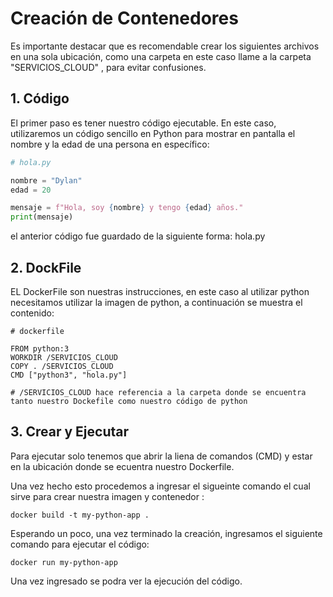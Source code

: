 # Creación de Contenedores

Es importante destacar que es recomendable crear los siguientes archivos en una sola ubicación, como una carpeta en este caso llame a la carpeta "SERVICIOS_CLOUD" , para evitar confusiones.

## 1. Código

El primer paso es tener nuestro código ejecutable. En este caso, utilizaremos un código sencillo en Python para mostrar en pantalla el nombre y la edad de una persona en específico:

```python
# hola.py

nombre = "Dylan"
edad = 20

mensaje = f"Hola, soy {nombre} y tengo {edad} años."
print(mensaje)

```
el anterior código fue guardado de la siguiente forma: hola.py

## 2. DockFile

EL DockerFile son nuestras instrucciones, en este caso al utilizar python necesitamos utilizar la imagen de python, a continuación se  muestra el contenido:


```
# dockerfile

FROM python:3
WORKDIR /SERVICIOS_CLOUD
COPY . /SERVICIOS_CLOUD
CMD ["python3", "hola.py"]

# /SERVICIOS_CLOUD hace referencia a la carpeta donde se encuentra tanto nuestro Dockefile como nuestro código de python

```
## 3. Crear y Ejecutar

Para ejecutar solo tenemos que abrir la liena de comandos (CMD)  y  estar en la ubicación donde se ecuentra nuestro Dockerfile.

Una vez hecho esto procedemos a ingresar el sigueinte comando el cual sirve para crear nuestra imagen y contenedor :

```
docker build -t my-python-app .
```
Esperando un poco, una vez terminado la creación,  ingresamos el siguiente comando para ejecutar el código:

```
docker run my-python-app
```
Una vez ingresado se podra ver la ejecución del código.
